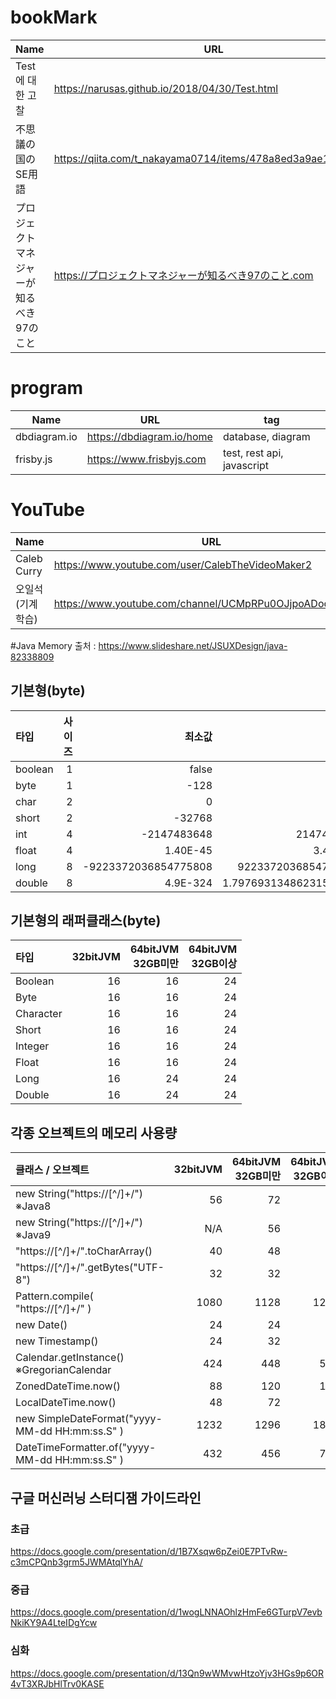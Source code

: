 # bookMark
| Name                   | URL                                                     | tag                                     |
| ---------------------- | ------------------------------------------------------- | --------------------------------------- |
| Test에 대한 고찰          | https://narusas.github.io/2018/04/30/Test.html          | test                                    |
| 不思議の国のSE用語         | https://qiita.com/t_nakayama0714/items/478a8ed3a9ae143ad854  | IT                                    |
| プロジェクトマネジャーが知るべき97のこと | https://プロジェクトマネジャーが知るべき97のこと.com | PM |

# program
| Name                   | URL                                                     | tag                                     |
| ---------------------- | ------------------------------------------------------- | --------------------------------------- |
| dbdiagram.io           | https://dbdiagram.io/home                               | database, diagram                       |
| frisby.js              | https://www.frisbyjs.com                                | test, rest api, javascript              |

# YouTube
| Name                   | URL                                                     | tag                                     |
| ---------------------- | ------------------------------------------------------- | --------------------------------------- |
| Caleb Curry            |  https://www.youtube.com/user/CalebTheVideoMaker2       | programming, tutorial                   |
| 오일석(기계학습)           | https://www.youtube.com/channel/UCMpRPu0OJjpoADoqhApEjrQ | machine learning                   |

#Java Memory
출처 : https://www.slideshare.net/JSUXDesign/java-82338809

## 기본형(byte)
| 타입     | 사이즈 | 최소값                 | 최대값                  |
| :------ | ---: | -------------------: | ---------------------: |
| boolean |    1 |                false |                   true |
| byte    |    1 |                 -128 |                    127 |
| char    |    2 |                    0 |                  65535 |
| short   |    2 |               -32768 |                  32767 |
| int     |    4 |          -2147483648 |             2147483647 |
| float   |    4 |             1.40E-45 |               3.40E+38 |
| long    |    8 | -9223372036854775808 |    9223372036854775807 |
| double  |    8 |             4.9E-324 | 1.7976931348623157E308 |


## 기본형의 래퍼클래스(byte)
| 타입       | 32bitJVM | 64bitJVM<br/>32GB미만 | 64bitJVM<br/>32GB이상 |
| :-------- | -------: | -------------------: | -------------------: |
| Boolean   |       16 |                   16 |                   24 |
| Byte      |       16 |                   16 |                   24 |
| Character |       16 |                   16 |                   24 |
| Short     |       16 |                   16 |                   24 |
| Integer   |       16 |                   16 |                   24 |
| Float     |       16 |                   16 |                   24 |
| Long      |       16 |                   24 |                   24 |
| Double    |       16 |                   24 |                   24 |

## 각종 오브젝트의 메모리 사용량
| 클래스 / 오브젝트                                  | 32bitJVM | 64bitJVM<br/>32GB미만 | 64bitJVM<br/>32GB이상 |
| :--------------------------------------------- | -------: | -------------------: | -------------------: |
| new String("https://[^/]+/") ※Java8            |       56 |                   72 |                   88 |
| new String("https://[^/]+/") ※Java9            |      N/A |                   56 |                   72 |
| "https://[^/]+/".toCharArray()                 |       40 |                   48 |                   56 |
| "https://[^/]+/".getBytes("UTF-8")             |       32 |                   32 |                   40 |
| Pattern.compile( "https://[^/]+/" )            |     1080 |                 1128 |                 1256 |
| new Date()                                     |       24 |                   24 |                   32 |
| new Timestamp()                                |       24 |                   32 |                   40 |
| Calendar.getInstance() ※GregorianCalendar      |      424 |                  448 |                  544 |
| ZonedDateTime.now()                            |       88 |                  120 |                  152 |
| LocalDateTime.now()                            |       48 |                   72 |                   80 |
| new SimpleDateFormat("yyyy-MM-dd HH:mm:ss.S" ) |     1232 |                 1296 |                 1880 |
| DateTimeFormatter.of("yyyy-MM-dd HH:mm:ss.S" ) |      432 |                  456 |                  704 |

## 구글 머신러닝 스터디잼 가이드라인
### 초급
https://docs.google.com/presentation/d/1B7Xsqw6pZei0E7PTvRw-c3mCPQnb3grm5JWMAtqlYhA/
### 중급
https://docs.google.com/presentation/d/1wogLNNAOhlzHmFe6GTurpV7evbNkiKY9A4LteIDgYcw
### 심화
https://docs.google.com/presentation/d/13Qn9wWMvwHtzoYjv3HGs9p6OR4vT3XRJbHlTrv0KASE
